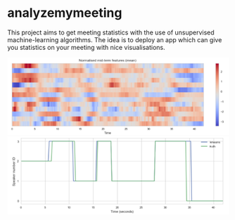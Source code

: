 # analyzemymeeting

This project aims to get meeting statistics with the use of unsupervised machine-learning algorithms. The idea is to deploy an app which can give you statistics on your meeting with nice visualisations.

![Example feature matrix](https://github.com/tsando/analyzemymeeting/blob/master/images/feature_matrix.png)
![Example speaker timeline comparing truth vs prediction](https://github.com/tsando/analyzemymeeting/blob/master/images/speaker_timeline_truth_vs_pred.png)
